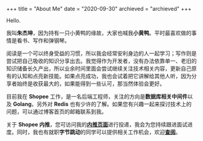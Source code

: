 +++
title = "About Me"
date = "2020-09-30"
archieved = "archieved"
+++

Hello.

我叫**朱杰坤**，因为持有一只小黄鸭的缘故，大家也喊我**小黄鸭**。平时最喜欢做的事情是看书、写作和弹钢琴。

阅读是一个可以终身受益的习惯，所以我会经常安利身边的人一起学习；写作则是尝试把自己吸收的知识分享出去。我觉得作为开发者，没有办法依靠单一、老旧的知识储备长久产出，所以业余时间里面会尝试继续关注技术相关内容，更新自己原有的认知和点亮新技能。如果点亮成功，我也会试着把它讲解给其他人听，因为分享者始终是收获最大的，如果能得到一些认可，那当然体验会更好。

目前我在 **Shopee** 工作，是一名后端工程师，关注的方向是**数据库相关中间件**以及 **Golang**，另外对 **Redis** 也有少许的了解。如果您有兴趣一起来探讨技术上的问题，可以通过博客首页的邮箱联系到我。

关于 **Shopee 内推**，您可访问我的[**内推页面**](https://app.mokahr.com/recommendation-apply/shopee/2964?recommendCode=NTACs4P&hash=%23%2Fjobs%3Fkeyword%3D)进行投递，我会为您持续跟进面试进度。同时，我也有就职**字节跳动**的同学可以提供相关工作机会，欢迎[**查阅**](https://job.toutiao.com/s/d68GbtB)。
